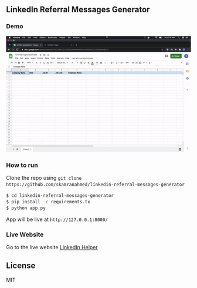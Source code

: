 ## LinkedIn Referral Messages Generator
### Demo
![](demo.gif)

### How to run
Clone the repo using ```git clone https://github.com/skamranahmed/linkedin-referral-messages-generator```

```sh
$ cd linkedin-referral-messages-generator
$ pip install -r requirements.tx
$ python app.py
```
App will be live at ```http://127.0.0.1:8000/```

### Live Website
Go to the live website [LinkedIn Helper](https://linkedin-helper-ska.herokuapp.com/)

License
----
MIT